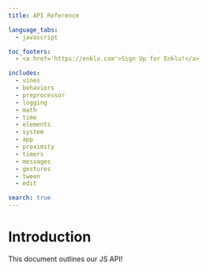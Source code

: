 ```yaml
---
title: API Reference

language_tabs:
  - javascript

toc_footers:
  - <a href='https://enklu.com'>Sign Up for Enklu!</a>

includes:
  - vines
  - behaviors
  - preprocessor
  - logging
  - math
  - time
  - elements
  - system
  - app
  - proximity
  - timers
  - messages
  - gestures
  - tween
  - edit

search: true
---
```


# Introduction

This document outlines our JS API!
